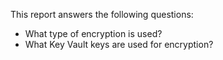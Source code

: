 This report answers the following questions:

- What type of encryption is used?
- What Key Vault keys are used for encryption?
